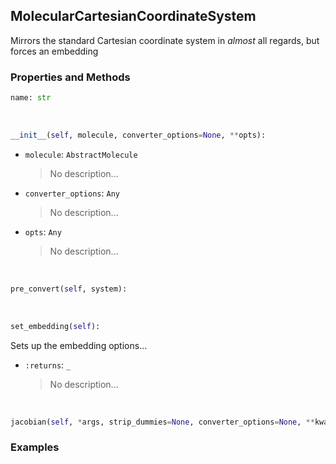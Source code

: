 ## <a id="Psience.Molecools.CoordinateSystems.MolecularCartesianCoordinateSystem">MolecularCartesianCoordinateSystem</a>
Mirrors the standard Cartesian coordinate system in _almost_ all regards, but forces an embedding

### Properties and Methods
```python
name: str
```
<a id="Psience.Molecools.CoordinateSystems.MolecularCartesianCoordinateSystem.__init__" class="docs-object-method">&nbsp;</a>
```python
__init__(self, molecule, converter_options=None, **opts): 
```

- `molecule`: `AbstractMolecule`
    >No description...
- `converter_options`: `Any`
    >No description...
- `opts`: `Any`
    >No description...

<a id="Psience.Molecools.CoordinateSystems.MolecularCartesianCoordinateSystem.pre_convert" class="docs-object-method">&nbsp;</a>
```python
pre_convert(self, system): 
```

<a id="Psience.Molecools.CoordinateSystems.MolecularCartesianCoordinateSystem.set_embedding" class="docs-object-method">&nbsp;</a>
```python
set_embedding(self): 
```
Sets up the embedding options...
- `:returns`: `_`
    >No description...

<a id="Psience.Molecools.CoordinateSystems.MolecularCartesianCoordinateSystem.jacobian" class="docs-object-method">&nbsp;</a>
```python
jacobian(self, *args, strip_dummies=None, converter_options=None, **kwargs): 
```

### Examples


